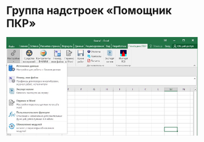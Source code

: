 # Группа надстроек «Помощник ПКР»
![Image alt](https://github.com/akolodka/VBA/blob/main/resources/helper_ribbonMenu.jpg)

